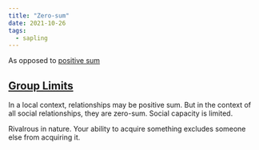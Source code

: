 ```yaml
---
title: "Zero-sum"
date: 2021-10-26
tags:
  - sapling
---
```


As opposed to [positive sum](thoughts/positive%20sum.md)

## [Group Limits](thoughts/group%20limits.md)

In a local context, relationships may be positive sum. But in the context of all social relationships, they are zero-sum. Social capacity is limited.

Rivalrous in nature. Your ability to acquire something excludes someone else from acquiring it.
